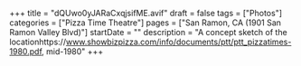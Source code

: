 +++
title = "dQUwo0yJARaCxqjsifME.avif"
draft = false
tags = ["Photos"]
categories = ["Pizza Time Theatre"]
pages = ["San Ramon, CA (1901 San Ramon Valley Blvd)"]
startDate = ""
description = "A concept sketch of the locationhttps://www.showbizpizza.com/info/documents/ptt/ptt_pizzatimes-1980.pdf, mid-1980"
+++
